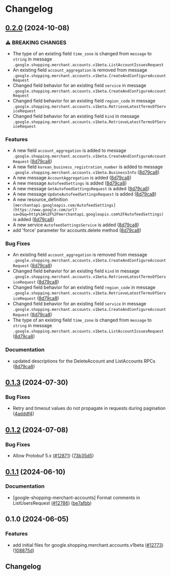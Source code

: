 # Changelog

## [0.2.0](https://github.com/googleapis/google-cloud-python/compare/google-shopping-merchant-accounts-v0.1.3...google-shopping-merchant-accounts-v0.2.0) (2024-10-08)


### ⚠ BREAKING CHANGES

* The type of an existing field `time_zone` is changed from `message` to `string` in message `.google.shopping.merchant.accounts.v1beta.ListAccountIssuesRequest`
* An existing field `account_aggregation` is removed from message `.google.shopping.merchant.accounts.v1beta.CreateAndConfigureAccountRequest`
* Changed field behavior for an existing field `service` in message `.google.shopping.merchant.accounts.v1beta.CreateAndConfigureAccountRequest`
* Changed field behavior for an existing field `region_code` in message `.google.shopping.merchant.accounts.v1beta.RetrieveLatestTermsOfServiceRequest`
* Changed field behavior for an existing field `kind` in message `.google.shopping.merchant.accounts.v1beta.RetrieveLatestTermsOfServiceRequest`

### Features

* A new field `account_aggregation` is added to message `.google.shopping.merchant.accounts.v1beta.CreateAndConfigureAccountRequest` ([8d79ca8](https://github.com/googleapis/google-cloud-python/commit/8d79ca81a3f2f01a1f0c77231e77566860f1d4ab))
* A new field `korean_business_registration_number` is added to message `.google.shopping.merchant.accounts.v1beta.BusinessInfo` ([8d79ca8](https://github.com/googleapis/google-cloud-python/commit/8d79ca81a3f2f01a1f0c77231e77566860f1d4ab))
* A new message `AccountAggregation` is added ([8d79ca8](https://github.com/googleapis/google-cloud-python/commit/8d79ca81a3f2f01a1f0c77231e77566860f1d4ab))
* A new message `AutofeedSettings` is added ([8d79ca8](https://github.com/googleapis/google-cloud-python/commit/8d79ca81a3f2f01a1f0c77231e77566860f1d4ab))
* A new message `GetAutofeedSettingsRequest` is added ([8d79ca8](https://github.com/googleapis/google-cloud-python/commit/8d79ca81a3f2f01a1f0c77231e77566860f1d4ab))
* A new message `UpdateAutofeedSettingsRequest` is added ([8d79ca8](https://github.com/googleapis/google-cloud-python/commit/8d79ca81a3f2f01a1f0c77231e77566860f1d4ab))
* A new resource_definition `[merchantapi.googleapis.com/AutofeedSettings](https://www.google.com/url?sa=D&q=http%3A%2F%2Fmerchantapi.googleapis.com%2FAutofeedSettings)` is added ([8d79ca8](https://github.com/googleapis/google-cloud-python/commit/8d79ca81a3f2f01a1f0c77231e77566860f1d4ab))
* A new service `AutofeedSettingsService` is added ([8d79ca8](https://github.com/googleapis/google-cloud-python/commit/8d79ca81a3f2f01a1f0c77231e77566860f1d4ab))
* add 'force' parameter for accounts.delete method ([8d79ca8](https://github.com/googleapis/google-cloud-python/commit/8d79ca81a3f2f01a1f0c77231e77566860f1d4ab))


### Bug Fixes

* An existing field `account_aggregation` is removed from message `.google.shopping.merchant.accounts.v1beta.CreateAndConfigureAccountRequest` ([8d79ca8](https://github.com/googleapis/google-cloud-python/commit/8d79ca81a3f2f01a1f0c77231e77566860f1d4ab))
* Changed field behavior for an existing field `kind` in message `.google.shopping.merchant.accounts.v1beta.RetrieveLatestTermsOfServiceRequest` ([8d79ca8](https://github.com/googleapis/google-cloud-python/commit/8d79ca81a3f2f01a1f0c77231e77566860f1d4ab))
* Changed field behavior for an existing field `region_code` in message `.google.shopping.merchant.accounts.v1beta.RetrieveLatestTermsOfServiceRequest` ([8d79ca8](https://github.com/googleapis/google-cloud-python/commit/8d79ca81a3f2f01a1f0c77231e77566860f1d4ab))
* Changed field behavior for an existing field `service` in message `.google.shopping.merchant.accounts.v1beta.CreateAndConfigureAccountRequest` ([8d79ca8](https://github.com/googleapis/google-cloud-python/commit/8d79ca81a3f2f01a1f0c77231e77566860f1d4ab))
* The type of an existing field `time_zone` is changed from `message` to `string` in message `.google.shopping.merchant.accounts.v1beta.ListAccountIssuesRequest` ([8d79ca8](https://github.com/googleapis/google-cloud-python/commit/8d79ca81a3f2f01a1f0c77231e77566860f1d4ab))


### Documentation

* updated descriptions for the DeleteAccount and ListAccounts RPCs ([8d79ca8](https://github.com/googleapis/google-cloud-python/commit/8d79ca81a3f2f01a1f0c77231e77566860f1d4ab))

## [0.1.3](https://github.com/googleapis/google-cloud-python/compare/google-shopping-merchant-accounts-v0.1.2...google-shopping-merchant-accounts-v0.1.3) (2024-07-30)


### Bug Fixes

* Retry and timeout values do not propagate in requests during pagination ([4adddf4](https://github.com/googleapis/google-cloud-python/commit/4adddf4d90634e454ee006774bfc631fc12c1700))

## [0.1.2](https://github.com/googleapis/google-cloud-python/compare/google-shopping-merchant-accounts-v0.1.1...google-shopping-merchant-accounts-v0.1.2) (2024-07-08)


### Bug Fixes

* Allow Protobuf 5.x ([#12871](https://github.com/googleapis/google-cloud-python/issues/12871)) ([73b35d5](https://github.com/googleapis/google-cloud-python/commit/73b35d56f8626d99ce7c3902a8c223cc09b4ca74))

## [0.1.1](https://github.com/googleapis/google-cloud-python/compare/google-shopping-merchant-accounts-v0.1.0...google-shopping-merchant-accounts-v0.1.1) (2024-06-10)


### Documentation

* [google-shopping-merchant-accounts] Format comments in ListUsersRequest ([#12786](https://github.com/googleapis/google-cloud-python/issues/12786)) ([be7afbb](https://github.com/googleapis/google-cloud-python/commit/be7afbbffe243120fc616fd5d80a6d86197653cf))

## 0.1.0 (2024-06-05)


### Features

* add initial files for google.shopping.merchant.accounts.v1beta ([#12773](https://github.com/googleapis/google-cloud-python/issues/12773)) ([108875d](https://github.com/googleapis/google-cloud-python/commit/108875d1a38f31013ed98feddbef61cfb09e1d16))

## Changelog
